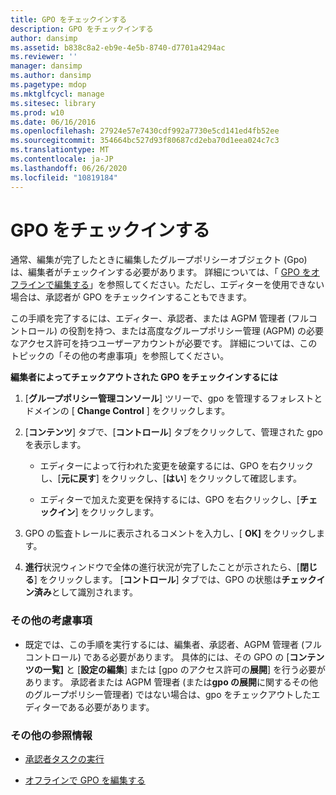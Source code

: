 ```yaml
---
title: GPO をチェックインする
description: GPO をチェックインする
author: dansimp
ms.assetid: b838c8a2-eb9e-4e5b-8740-d7701a4294ac
ms.reviewer: ''
manager: dansimp
ms.author: dansimp
ms.pagetype: mdop
ms.mktglfcycl: manage
ms.sitesec: library
ms.prod: w10
ms.date: 06/16/2016
ms.openlocfilehash: 27924e57e7430cdf992a7730e5cd141ed4fb52ee
ms.sourcegitcommit: 354664bc527d93f80687cd2eba70d1eea024c7c3
ms.translationtype: MT
ms.contentlocale: ja-JP
ms.lasthandoff: 06/26/2020
ms.locfileid: "10819184"
---
```

# GPO をチェックインする


通常、編集が完了したときに編集したグループポリシーオブジェクト (Gpo) は、編集者がチェックインする必要があります。 詳細については、「 [GPO をオフラインで編集する](edit-a-gpo-offline-agpm40.md)」を参照してください。ただし、エディターを使用できない場合は、承認者が GPO をチェックインすることもできます。

この手順を完了するには、エディター、承認者、または AGPM 管理者 (フルコントロール) の役割を持つ、または高度なグループポリシー管理 (AGPM) の必要なアクセス許可を持つユーザーアカウントが必要です。 詳細については、このトピックの「その他の考慮事項」を参照してください。

**編集者によってチェックアウトされた GPO をチェックインするには**

1.  [**グループポリシー管理コンソール**] ツリーで、gpo を管理するフォレストとドメインの [ **Change Control** ] をクリックします。

2.  [**コンテンツ**] タブで、[**コントロール**] タブをクリックして、管理された gpo を表示します。

    -   エディターによって行われた変更を破棄するには、GPO を右クリックし、[**元に戻す**] をクリックし、[**はい**] をクリックして確認します。

    -   エディターで加えた変更を保持するには、GPO を右クリックし、[**チェックイン**] をクリックします。

3.  GPO の監査トレールに表示されるコメントを入力し、[ **OK]** をクリックします。

4.  **進行**状況ウィンドウで全体の進行状況が完了したことが示されたら、[**閉じる**] をクリックします。 [**コントロール**] タブでは、GPO の状態は**チェックイン済み**として識別されます。

### その他の考慮事項

-   既定では、この手順を実行するには、編集者、承認者、AGPM 管理者 (フルコントロール) である必要があります。 具体的には、その GPO の [**コンテンツの一覧]** と [**設定の編集**] または [gpo のアクセス許可の**展開**] を行う必要があります。 承認者または AGPM 管理者 (または**gpo の展開**に関するその他のグループポリシー管理者) ではない場合は、gpo をチェックアウトしたエディターである必要があります。

### その他の参照情報

-   [承認者タスクの実行](performing-approver-tasks-agpm40.md)

-   [オフラインで GPO を編集する](edit-a-gpo-offline-agpm40.md)

 

 





